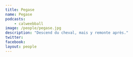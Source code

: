```yaml
---
title: Pegase
name: Pegase
podcasts:
    - calweebball
image: /people/pegase.jpg
description: "Descend du cheval, mais y remonte après."
twitter: 
facebook:
layout: people
---
```


